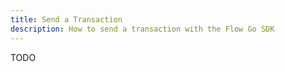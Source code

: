 ```yaml
---
title: Send a Transaction
description: How to send a transaction with the Flow Go SDK
---
```


TODO

